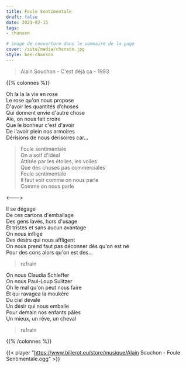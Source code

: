 ```yaml
---
title: Foule Sentimentale
draft: false 
date: 2021-02-15 
tags: 
- chanson

# image de couverture dans le sommaire de la page
cover: /site/media/chanson.jpg
style: bee-chanson
---
```

>Alain Souchon - C'est déjà ça - 1993
<!--more-->
{{% colonnes %}}

Oh la la la vie en rose  
Le rose qu'on nous propose  
D'avoir les quantités d’choses  
Qui donnent envie d'autre chose  
Aïe, on nous fait croire  
Que le bonheur c'est d'avoir  
De l'avoir plein nos armoires  
Dérisions de nous dérisoires car...

>Foule sentimentale  
On a soif d'idéal  
Attirée par les étoiles, les voiles  
Que des choses pas commerciales  
Foule sentimentale  
Il faut voir comme on nous parle  
Comme on nous parle

<--->

Il se dégage  
De ces cartons d'emballage  
Des gens lavés, hors d'usage  
Et tristes et sans aucun avantage  
On nous inflige  
Des désirs qui nous affligent  
On nous prend faut pas déconner dès qu'on est né  
Pour des cons alors qu'on est des... 

>refrain

On nous Claudia Schieffer  
On nous Paul-Loup Sulitzer  
Oh le mal qu'on peut nous faire  
Et qui ravagea la moukère  
Du ciel dévale  
Un désir qui nous emballe  
Pour demain nos enfants pâles  
Un mieux, un rêve, un cheval

>refrain

{{% /colonnes %}}

{{< player "https://www.billerot.eu/store/musique/Alain Souchon - Foule Sentimentale.ogg" >}}
